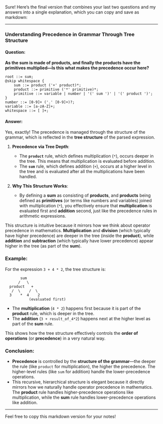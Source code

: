 Sure! Here’s the final version that combines your last two questions and my answers into a single explanation, which you can copy and save as markdown:

---

### Understanding Precedence in Grammar Through Tree Structure

#### Question:
**As the sum is made of products, and finally the products have the primitives multiplied—Is this what makes the precedence occur here?**

```plaintext
root ::= sum;
@skip whitespace {
    sum ::= product ('+' product)*;
    product ::= primitive ('*' primitive)*;
    primitive ::= variable | number | '(' sum ')' | '(' product ')';
}
number ::= [0-9]+ ('.' [0-9]+)?;
variable ::= [a-zA-Z]+;
whitespace ::= [ ]+;
```

#### Answer:
Yes, exactly! The precedence is managed through the structure of the grammar, which is reflected in the **tree structure** of the parsed expression. 

1. **Precedence via Tree Depth**: 
   - The **`product`** rule, which defines multiplication (`*`), occurs deeper in the tree. This means that multiplication is evaluated before addition. 
   - The **`sum`** rule, which defines addition (`+`), occurs at a higher level in the tree and is evaluated after all the multiplications have been handled.

2. **Why This Structure Works**:
   - By defining a **sum** as consisting of **products**, and **products** being defined as **primitives** (or terms like numbers and variables) joined with multiplication (`*`), you effectively ensure that **multiplication** is evaluated first and **addition** second, just like the precedence rules in arithmetic expressions.

This structure is intuitive because it mirrors how we think about operator precedence in mathematics. **Multiplication** and **division** (which typically have higher precedence) are deeper in the tree (inside the **product**), while **addition** and **subtraction** (which typically have lower precedence) appear higher in the tree (as part of the **sum**). 

### Example:

For the expression `3 + 4 * 2`, the tree structure is:

```plaintext
       sum
      /   \
  product   +
   /  \    /  \
  3    *  4    2
           (evaluated first)
```

- The **multiplication** (`4 * 2`) happens first because it is part of the **product** rule, which is deeper in the tree.
- The **addition** (`3 + result_of_4*2`) happens next at the higher level as part of the **sum** rule.

This shows how the tree structure effectively controls the **order of operations** (or **precedence**) in a very natural way.

### Conclusion:
- **Precedence** is controlled by the **structure of the grammar**—the deeper the rule (like `product` for multiplication), the higher the precedence. The higher-level rules (like `sum` for addition) handle the lower-precedence operations.
- This recursive, hierarchical structure is elegant because it directly mirrors how we naturally handle operator precedence in mathematics. The **product** rule handles higher-precedence operations like multiplication, while the **sum** rule handles lower-precedence operations like addition.

---

Feel free to copy this markdown version for your notes!
